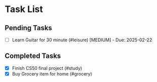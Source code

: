 # Task List

## Pending Tasks

- [ ] Learn Guitar for 30 minute (#leisure) [MEDIUM] - Due: 2025-02-22

## Completed Tasks

- [x] Finish CS50 final project (#study)
- [x] Buy Grocery item for home (#grocery)
